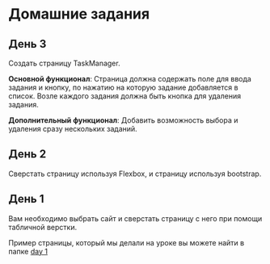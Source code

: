 # Домашние задания

## День 3

Создать страницу TaskManager.
    
**Основной функционал**:
Страница должна содержать поле для ввода задания и кнопку, по нажатию на которую задание добавляется в список.
Возле каждого задания должна быть кнопка для удаления задания.

**Дополнительный функционал**:
Добавить возможность выбора и удаления сразу нескольких заданий.


## День 2

Сверстать страницу используя Flexbox, и страницу используя bootstrap.

## День 1

Вам необходимо выбрать сайт и сверстать страницу с него при помощи табличной верстки.

Пример страницы, который мы делали на уроке вы можете найти в папке [day 1](https://github.com/atishin/practice17/tree/master/day1)